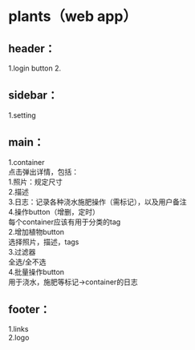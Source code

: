 # plants（web app）

## header：
1.login button
2.

## sidebar：
1.setting


## main： 
1.container  
  点击弹出详情，包括：  
  1.照片：规定尺寸  
  2.描述  
  3.日志：记录各种浇水施肥操作（需标记），以及用户备注  
  4.操作button（增删，定时）  
  每个container应该有用于分类的tag  
2.增加植物button  
  选择照片，描述，tags  
3.过滤器  
  全选/全不选  
4.批量操作button  
  用于浇水，施肥等标记->container的日志  

## footer：
1.links  
2.logo
